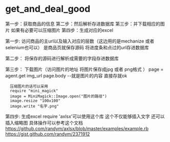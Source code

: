 # get_and_deal_good
第一步：获取商品的信息
第二步：然后解析存进数据库
第三步：并下载相应的图片 如果有必要可以压缩图片 
第四步：生成对应的excel

第一步:
      访问商品的主url以及输入对应的层数（这边用的是mechanize 或者selenium也可以）
      是商品页就保存源码
      将进度条和点过的url存进数据库
      
第二步：
      将保存的源码进行解析成需要的字段存进数据库
      
第三步：
      下载图片（访问图片的地址 将图片保存成jpg 或者 png格式 ）
      page = agent.get img_url
      page.body --就是图片的内容 直接存就ok
      
      压缩图片的话可以采用 
      require "mini_magick" 
      image = MiniMagick::Image.open("图片的路径")
      image.resize "100x100"
      image.write "名字.png"
      
第四步:
      生成excel
      require 'axlsx'可以使用这个库 
      这个不仅能够插入文字 还可以插入缩略图
      具体操作可以参考这个文档
      https://github.com/randym/axlsx/blob/master/examples/example.rb
      https://gist.github.com/randym/2371912
      
      
